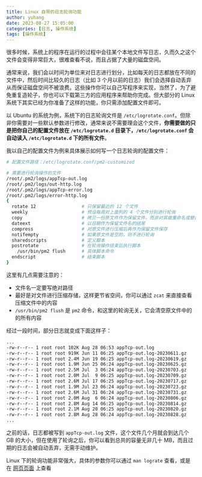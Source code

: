 ```yaml
---
title: Linux 自带的日志轮询功能
author: yuhang
date: 2023-08-27 15:05:00
categories: [日志, 操作系统]
tags: [操作系统]
---
```


很多时候，系统上的程序在运行的过程中会往某个本地文件写日志，久而久之这个文件会变得非常巨大，很难查看不说，而且占据了大量的磁盘空间。

通常来说，我们会以时间为单位来对日志进行划分，比如每天的日志都放在不同的文件中，然后时间比较久的日志（比如 3 个月以前的日志）我们会选择自动丢弃从而保证磁盘空间不被浪费。这些操作你可以自己写程序来实现，当然了，为了避免重复造轮子，你也可以下载第三方的应用程序来帮助你完成。但大部分的 Linux 系统下其实已经为你准备了这样的功能，你只需添加配置文件即可。

以 Ubuntu 的系统为例，系统下的日志轮询文件是 `/etc/logrotate.conf`。但除非你需要对一些默认参数进行修改，通常来说不需要理会这个文件，**你需要做的只是把你自己的配置文件放在 `/etc/logrotate.d` 目录下，`/etc/logrotate.conf` 会自动读入 `/etc/logrotate.d` 下的所有文件**。

我以自己的配置文件为例来具体展示如何写一个日志轮询的配置文件：

```bash
# 配置文件路径：/etc/logrotate.conf/pm2-customized

# 需要进行轮询操作的文件
/root/.pm2/logs/appTcp-out.log
/root/.pm2/logs/out-http.log
/root/.pm2/logs/appTcp-error.log
/root/.pm2/logs/error-http.log
{
  rotate 12                 # 只保留最近的 12 个文件
  weekly                    # 预设每周对上面列的 4 个文件分别进行轮询
  copy                      # 拷贝一份原文件作为保留文件，而非对其做重命名或替换操作
  dateext                   # 以日期作为保留文件名的结尾
  compress                  # 对原文件进行压缩后再作为保留文件保存
  notifempty                # 如果原文件是空的，则不进行轮询
  sharedscripts             # 定义脚本
  postrotate                # 在轮询操作结束后执行脚本
    /usr/bin/pm2 flush      # 具体脚本命令
  endscript                 # 结束脚本
}
```

这里有几点需要注意的：

- 文件名一定要写绝对路径
- 最好是对文件进行压缩存储，这样更节省空间，你可以通过 `zcat` 来直接查看压缩文件中的内容
- `/usr/bin/pm2 flush` 是 `pm2` 命令，和这里的轮询无关，它会清空原文件中的的所有内容

经过一段时间，部分日志就变成下面这样子：

```bash
...
-rw-r--r-- 1 root root 102K Aug 28 06:53 appTcp-out.log
-rw-r--r-- 1 root root 919K Jun 11 06:25 appTcp-out.log-20230611.gz
-rw-r--r-- 1 root root 2.4M Jun 19 06:25 appTcp-out.log-20230619.gz
-rw-r--r-- 1 root root 1.9M Jun 25 06:24 appTcp-out.log-20230625.gz
-rw-r--r-- 1 root root 2.5M Jul  3 06:24 appTcp-out.log-20230703.gz
-rw-r--r-- 1 root root 2.0M Jul  9 06:25 appTcp-out.log-20230709.gz
-rw-r--r-- 1 root root 2.6M Jul 17 06:25 appTcp-out.log-20230717.gz
-rw-r--r-- 1 root root 1.9M Jul 23 06:24 appTcp-out.log-20230723.gz
-rw-r--r-- 1 root root 2.6M Jul 31 06:24 appTcp-out.log-20230731.gz
-rw-r--r-- 1 root root 2.0M Aug  6 06:24 appTcp-out.log-20230806.gz
-rw-r--r-- 1 root root 2.8M Aug 14 06:25 appTcp-out.log-20230814.gz
-rw-r--r-- 1 root root 2.1M Aug 20 06:25 appTcp-out.log-20230820.gz
-rw-r--r-- 1 root root 2.8M Aug 28 06:24 appTcp-out.log-20230828.gz
...
```

之前的话，日志都被写到 `appTcp-out.log` 文件，这个文件几个月就会到达几个 GB 的大小，但在使用了轮询之后，你可以看到总共的容量无非几十 MB，而且过期的日志会被自动丢弃，无需手动维护。

Linux 下的轮询功能非常强大，具体的参数你可以通过 `man lograte` 查看，或是在 [网页页面](https://man7.org/linux/man-pages/man8/logrotate.8.html) 上查看
